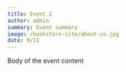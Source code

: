 ```yaml
---
title: Event 2
author: admin
summary: Event summary
image: /bookstore-site/about-us.jpg
date: 9/11
---
```

Body of the event content